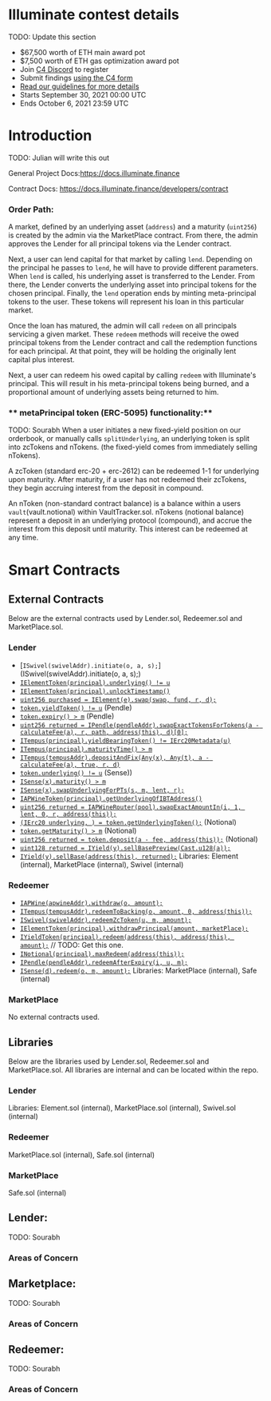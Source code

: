 # Illuminate contest details
TODO: Update this section
- $67,500 worth of ETH main award pot
- $7,500 worth of ETH gas optimization award pot
- Join [C4 Discord](https://discord.gg/EY5dvm3evD) to register
- Submit findings [using the C4 form](https://code423n4.com/2021-09-swivel-contest/submit)
- [Read our guidelines for more details](https://docs.code4rena.com/roles/wardens)
- Starts September 30, 2021 00:00 UTC
- Ends October 6, 2021 23:59 UTC

# Introduction
TODO: Julian will write this out

General Project Docs:https://docs.illuminate.finance

Contract Docs: https://docs.illuminate.finance/developers/contract 


### **Order Path:**

A market, defined by an underlying asset (`address`) and a maturity (`uint256`) is created by the admin via the MarketPlace contract. From there, the admin approves the Lender for all principal tokens via the Lender contract.

Next, a user can lend capital for that market by calling `lend`. Depending on the principal he passes to `lend`, he will have to provide different parameters. When `lend` is called, his underlying asset is transferred to the Lender. From there, the Lender converts the underlying asset into principal tokens for the chosen principal. Finally, the `lend` operation ends by minting meta-principal tokens to the user. These tokens will represent his loan in this particular market.

Once the loan has matured, the admin will call `redeem` on all principals servicing a given market. These `redeem` methods will receive the owed principal tokens from the Lender contract and call the redemption functions for each principal. At that point, they will be holding the originally lent capital plus interest.

Next, a user can redeem his owed capital by calling `redeem` with Illuminate's principal. This will result in his meta-principal tokens being burned, and a proportional amount of underlying assets being returned to him.

### ** metaPrincipal token (ERC-5095) functionality:**
TODO: Sourabh
When a user initiates a new fixed-yield position on our orderbook, or manually calls `splitUnderlying`, an underlying token is split into zcTokens and nTokens. (the fixed-yield comes from immediately selling nTokens).

A zcToken (standard erc-20 + erc-2612) can be redeemed 1-1 for underlying upon maturity. After maturity, if a user has not redeemed their zcTokens, they begin accruing interest from the deposit in compound. 

An nToken (non-standard contract balance) is a balance within a users `vault`(vault.notional) within VaultTracker.sol. nTokens (notional balance) represent a deposit in an underlying protocol (compound), and accrue the interest from this deposit until maturity. This interest can be redeemed at any time.


# Smart Contracts 

## External Contracts

Below are the external contracts used by Lender.sol, Redeemer.sol and MarketPlace.sol.

### Lender

- [`ISwivel(swivelAddr).initiate(o, a, s);`](ISwivel(swivelAddr).initiate(o, a, s);)
- [`IElementToken(principal).underlying() != u`](https://github.com/element-fi/elf-contracts/blob/885666433894c598223ea6e32f8cf38236efc2f1/contracts/Tranche.sol#L28)
- [`IElementToken(principal).unlockTimestamp()`](https://github.com/element-fi/elf-contracts/blob/885666433894c598223ea6e32f8cf38236efc2f1/contracts/Tranche.sol#L18)
- [`uint256 purchased = IElement(e).swap(swap, fund, r, d);`](https://github.com/element-fi/elf-contracts/blob/65fddc8e750e156605b2d7e01ceffd4bbcb8c978/contracts/interfaces/IVault.sol#L35)
- [`token.yieldToken() != u`](https://github.com/pendle-finance/pendle-core/blob/b34d265e4fe8e3a6f79bdec1ab88ab2fd49a882c/contracts/interfaces/IPendleYieldTokenHolder.sol#L30) (Pendle)
- [`token.expiry() > m`](https://github.com/pendle-finance/pendle-core/blob/b34d265e4fe8e3a6f79bdec1ab88ab2fd49a882c/contracts/interfaces/IPendleYieldTokenHolder.sol#L36) (Pendle)
- [`uint256 returned = IPendle(pendleAddr).swapExactTokensForTokens(a - calculateFee(a), r, path, address(this), d)[0];`](https://github.com/pendle-finance/pendle-core/blob/01154885472188022518745f2ca08104955b8b2b/contracts/interfaces/IUniswapV2Router01.sol#L127)
- [`ITempus(principal).yieldBearingToken() != IErc20Metadata(u)`](https://github.com/tempus-finance/tempus-protocol/blob/f48b6f2e4563036e4292809ead1e215e6824eb16/contracts/TempusPool.sol#L32)
- [`ITempus(principal).maturityTime() > m`](https://github.com/tempus-finance/tempus-protocol/blob/f48b6f2e4563036e4292809ead1e215e6824eb16/contracts/TempusPool.sol#L36)
- [`ITempus(tempusAddr).depositAndFix(Any(x), Any(t), a - calculateFee(a), true, r, d)`](https://github.com/tempus-finance/tempus-protocol/blob/f431e821c81d8cdeae8ad433d160230563f121de/contracts/TempusController.sol#L52)
- [`token.underlying() != u`](https://github.com/sense-finance/sense-v1/blob/dev/pkg/core/src/adapters/abstract/BaseAdapter.sol#L31) (Sense))
- [`ISense(x).maturity() > m`](https://github.com/sense-finance/space-v1/blob/main/src/Space.sol#L79)
- [`ISense(x).swapUnderlyingForPTs(s, m, lent, r);`](https://github.com/sense-finance/sense-v1/blob/3c4335f7fad5609b5c4afeab5a230759930f46da/pkg/core/src/Periphery.sol#L158)
- [`IAPWineToken(principal).getUnderlyingOfIBTAddress()`](https://github.com/APWine/apwine-smart-contracts-public/blob/ec7468cd879bb245cb0ba2881e9df9141b8e80a3/amm/contracts/AMM.sol#L811)
- [`uint256 returned = IAPWineRouter(pool).swapExactAmountIn(i, 1, lent, 0, r, address(this));`](https://github.com/APWine/apwine-smart-contracts-public/blob/ec7468cd879bb245cb0ba2881e9df9141b8e80a3/amm/contracts/AMM.sol#L329)
- [`(IErc20 underlying, ) = token.getUnderlyingToken();`](https://github.com/notional-finance/wrapped-fcash/blob/8f76be58dda648ea58eef863432c14c940e13900/contracts/wfCashBase.sol#L124) (Notional)
- [`token.getMaturity() > m`](https://github.com/notional-finance/wrapped-fcash/blob/8f76be58dda648ea58eef863432c14c940e13900/contracts/wfCashBase.sol#L83) (Notional)
- [`uint256 returned = token.deposit(a - fee, address(this));`](https://github.com/notional-finance/wrapped-fcash/blob/019cfa20369d5e0d9e7a38fea936cc649704780d/contracts/wfCashERC4626.sol#L169) (Notional)
- [`uint128 returned = IYield(y).sellBasePreview(Cast.u128(a));`](https://github.com/yieldprotocol/yieldspace-v2/blob/17b18e26de37e52e504b82f2883cf90249b7a9f5/contracts/Pool.sol#L409)
- [`IYield(y).sellBase(address(this), returned);`](https://github.com/yieldprotocol/yieldspace-v2/blob/17b18e26de37e52e504b82f2883cf90249b7a9f5/contracts/Pool.sol#L369)
Libraries: Element (internal), MarketPlace (internal), Swivel (internal)

### Redeemer

- [`IAPWine(apwineAddr).withdraw(o, amount);`](https://github.com/APWine/apwine-smart-contracts-public/blob/6c98d14464df66ead6c1dee310f9ab9e7a612969/protocol/contracts/protocol/Controller.sol)
- [`ITempus(tempusAddr).redeemToBacking(o, amount, 0, address(this));`](https://github.com/tempus-finance/tempus-protocol/blob/f431e821c81d8cdeae8ad433d160230563f121de/contracts/TempusController.sol)
- [`ISwivel(swivelAddr).redeemZcToken(u, m, amount);`](https://github.com/Swivel-Finance/swivel/blob/main/contracts/v2/swivel/Swivel.sol#L481)
- [`IElementToken(principal).withdrawPrincipal(amount, marketPlace);`](https://github.com/element-fi/elf-contracts/blob/885666433894c598223ea6e32f8cf38236efc2f1/contracts/Tranche.sol)
- [`IYieldToken(principal).redeem(address(this), address(this), amount);`](TODO) // TODO: Get this one.
- [`INotional(principal).maxRedeem(address(this));`](https://github.com/notional-finance/wrapped-fcash/blob/019cfa20369d5e0d9e7a38fea936cc649704780d/contracts/wfCashERC4626.sol#L90)
- [`IPendle(pendleAddr).redeemAfterExpiry(i, u, m);`](https://github.com/pendle-finance/pendle-core/blob/b34d265e4fe8e3a6f79bdec1ab88ab2fd49a882c/contracts/core/PendleRouter.sol)
- [`ISense(d).redeem(o, m, amount);`](https://github.com/sense-finance/sense-v1/blob/3c4335f7fad5609b5c4afeab5a230759930f46da/pkg/core/src/Divider.sol#L305)
Libraries: MarketPlace (internal), Safe (internal)

### MarketPlace

No external contracts used.

## Libraries

Below are the libraries used by Lender.sol, Redeemer.sol and MarketPlace.sol. All libraries are internal and can be located within the repo.

### Lender

Libraries: Element.sol (internal), MarketPlace.sol (internal), Swivel.sol (internal)

### Redeemer

MarketPlace.sol (internal), Safe.sol (internal)
### MarketPlace

Safe.sol (internal)

## **Lender:**

TODO: Sourabh

### Areas of Concern
## **Marketplace:**

TODO: Sourabh

### Areas of Concern

## **Redeemer:**

TODO: Sourabh

### Areas of Concern
